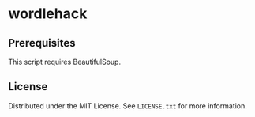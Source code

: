 # wordlehack

## Prerequisites

This script requires BeautifulSoup.  

<!-- LICENSE -->
## License

Distributed under the MIT License. See `LICENSE.txt` for more information.
